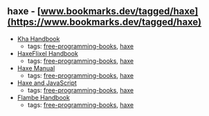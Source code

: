 haxe - [www.bookmarks.dev/tagged/haxe](https://www.bookmarks.dev/tagged/haxe)
---
* [Kha Handbook](https://github.com/KTXSoftware/Kha/wiki/Tutorials)
    * tags: [free-programming-books](../tagged/free-programming-books.md), [haxe](../tagged/haxe.md)
* [HaxeFlixel Handbook](http://haxeflixel.com/documentation/haxeflixel-handbook/)
    * tags: [free-programming-books](../tagged/free-programming-books.md), [haxe](../tagged/haxe.md)
* [Haxe Manual](http://haxe.org/documentation/introduction/)
    * tags: [free-programming-books](../tagged/free-programming-books.md), [haxe](../tagged/haxe.md)
* [Haxe and JavaScript](https://matthijskamstra.github.io/haxejs/)
    * tags: [free-programming-books](../tagged/free-programming-books.md), [haxe](../tagged/haxe.md)
* [Flambe Handbook](https://github.com/markknol/flambe-guide/wiki)
    * tags: [free-programming-books](../tagged/free-programming-books.md), [haxe](../tagged/haxe.md)
